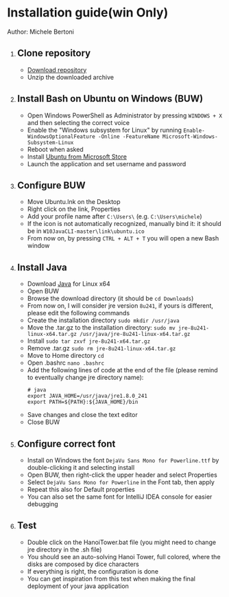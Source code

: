 # Installation guide(win Only)
Author: Michele Bertoni

1. ## Clone repository
	* [Download repository](https://github.com/michele-bertoni/W10JavaCLI/archive/master.zip)
	* Unzip the downloaded archive

2. ## Install Bash on Ubuntu on Windows (BUW)
	* Open Windows PowerShell as Administrator by pressing ```WINDOWS + X``` and then selecting the correct voice
	* Enable the "Windows subsystem for Linux" by running ```Enable-WindowsOptionalFeature -Online -FeatureName Microsoft-Windows-Subsystem-Linux```
	* Reboot when asked
	* Install [Ubuntu from Microsoft Store](https://www.microsoft.com/store/p/ubuntu/9nblggh4msv6)
	* Launch the application and set username and password

3. ## Configure BUW
	* Move Ubuntu.lnk on the Desktop
	* Right click on the link, Properties
	* Add your profile name after ```C:\Users\``` (e.g. ```C:\Users\michele```)
	* If the icon is not automatically recognized, manually bind it: it should be in ```W10JavaCLI-master\link\ubuntu.ico```
	* From now on, by pressing ```CTRL + ALT + T``` you will open a new Bash window

4. ## Install Java
	* Download [Java](https://www.java.com/it/download/manual.jsp) for Linux x64
	* Open BUW
	* Browse the download directory (it should be ```cd Downloads```)
	* From now on, I will consider jre version ```8u241```, if yours is different, please edit the following commands
	* Create the installation directory ```sudo mkdir /usr/java```
	* Move the .tar.gz to the installation directory: ```sudo mv jre-8u241-linux-x64.tar.gz /usr/java/jre-8u241-linux-x64.tar.gz```
	* Install ```sudo tar zxvf jre-8u241-x64.tar.gz```
	* Remove .tar.gz ```sudo rm jre-8u241-linux-x64.tar.gz```
	* Move to Home directory ```cd```
	* Open .bashrc ```nano .bashrc```
	* Add the following lines of code at the end of the file (please remind to eventually change jre directory name):
		```
		# java
		export JAVA_HOME=/usr/java/jre1.8.0_241
		export PATH=${PATH}:${JAVA_HOME}/bin
		```
	* Save changes and close the text editor
	* Close BUW

5. ## Configure correct font
	* Install on Windows the font ```DejaVu Sans Mono for Powerline.ttf``` by double-clicking it and selecting install
	* Open BUW, then right-click the upper header and select Properties
	* Select ```DejaVu Sans Mono for Powerline``` in the Font tab, then apply
	* Repeat this also for Default properties
	* You can also set the same font for IntelliJ IDEA console for easier debugging

6. ## Test
	* Double click on the HanoiTower.bat file (you might need to change jre directory in the .sh file)
	* You should see an auto-solving Hanoi Tower, full colored, where the disks are composed by dice characters
	* If everything is right, the configuration is done
	* You can get inspiration from this test when making the final deployment of your java application
